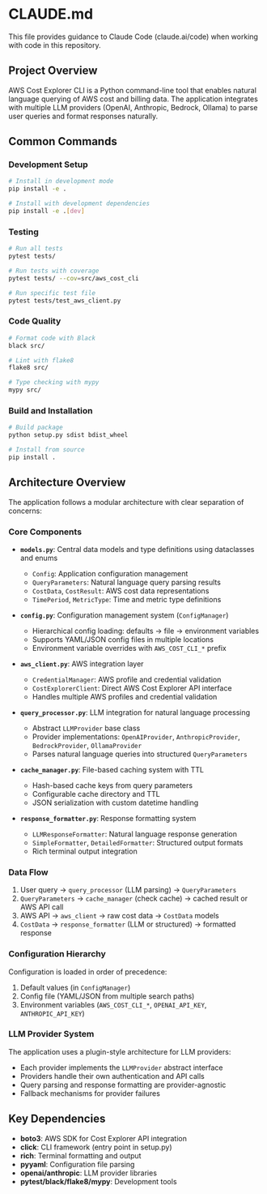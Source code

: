 # CLAUDE.md

This file provides guidance to Claude Code (claude.ai/code) when working with code in this repository.

## Project Overview

AWS Cost Explorer CLI is a Python command-line tool that enables natural language querying of AWS cost and billing data. The application integrates with multiple LLM providers (OpenAI, Anthropic, Bedrock, Ollama) to parse user queries and format responses naturally.

## Common Commands

### Development Setup
```bash
# Install in development mode
pip install -e .

# Install with development dependencies
pip install -e .[dev]
```

### Testing
```bash
# Run all tests
pytest tests/

# Run tests with coverage
pytest tests/ --cov=src/aws_cost_cli

# Run specific test file
pytest tests/test_aws_client.py
```

### Code Quality
```bash
# Format code with Black
black src/

# Lint with flake8
flake8 src/

# Type checking with mypy
mypy src/
```

### Build and Installation
```bash
# Build package
python setup.py sdist bdist_wheel

# Install from source
pip install .
```

## Architecture Overview

The application follows a modular architecture with clear separation of concerns:

### Core Components

- **`models.py`**: Central data models and type definitions using dataclasses and enums
  - `Config`: Application configuration management
  - `QueryParameters`: Natural language query parsing results
  - `CostData`, `CostResult`: AWS cost data representations
  - `TimePeriod`, `MetricType`: Time and metric type definitions

- **`config.py`**: Configuration management system (`ConfigManager`)
  - Hierarchical config loading: defaults → file → environment variables
  - Supports YAML/JSON config files in multiple locations
  - Environment variable overrides with `AWS_COST_CLI_*` prefix

- **`aws_client.py`**: AWS integration layer
  - `CredentialManager`: AWS profile and credential validation
  - `CostExplorerClient`: Direct AWS Cost Explorer API interface
  - Handles multiple AWS profiles and credential validation

- **`query_processor.py`**: LLM integration for natural language processing
  - Abstract `LLMProvider` base class
  - Provider implementations: `OpenAIProvider`, `AnthropicProvider`, `BedrockProvider`, `OllamaProvider`
  - Parses natural language queries into structured `QueryParameters`

- **`cache_manager.py`**: File-based caching system with TTL
  - Hash-based cache keys from query parameters
  - Configurable cache directory and TTL
  - JSON serialization with custom datetime handling

- **`response_formatter.py`**: Response formatting system
  - `LLMResponseFormatter`: Natural language response generation
  - `SimpleFormatter`, `DetailedFormatter`: Structured output formats
  - Rich terminal output integration

### Data Flow

1. User query → `query_processor` (LLM parsing) → `QueryParameters`
2. `QueryParameters` → `cache_manager` (check cache) → cached result or AWS API call
3. AWS API → `aws_client` → raw cost data → `CostData` models
4. `CostData` → `response_formatter` (LLM or structured) → formatted response

### Configuration Hierarchy

Configuration is loaded in order of precedence:
1. Default values (in `ConfigManager`)
2. Config file (YAML/JSON from multiple search paths)
3. Environment variables (`AWS_COST_CLI_*`, `OPENAI_API_KEY`, `ANTHROPIC_API_KEY`)

### LLM Provider System

The application uses a plugin-style architecture for LLM providers:
- Each provider implements the `LLMProvider` abstract interface
- Providers handle their own authentication and API calls
- Query parsing and response formatting are provider-agnostic
- Fallback mechanisms for provider failures

## Key Dependencies

- **boto3**: AWS SDK for Cost Explorer API integration
- **click**: CLI framework (entry point in setup.py)
- **rich**: Terminal formatting and output
- **pyyaml**: Configuration file parsing
- **openai/anthropic**: LLM provider libraries
- **pytest/black/flake8/mypy**: Development tools